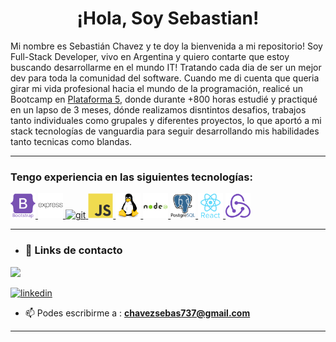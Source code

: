<h1 align="center">¡Hola, Soy Sebastian!</h1>

Mi nombre es Sebastián Chavez y te doy la bienvenida a mi repositorio!
Soy Full-Stack Developer, vivo en Argentina y quiero contarte que estoy buscando desarrollarme en el mundo IT! Tratando cada dia de ser un mejor dev para toda la comunidad del software.
Cuando me di cuenta que queria girar mi vida profesional hacia el mundo de la programación, realicé un Bootcamp en [Plataforma 5](https://www.plataforma5.la/), 
donde durante +800 horas estudié y practiqué en un lapso de 3 meses, dónde realizamos disntintos desafios, trabajos tanto individuales como grupales y diferentes proyectos, lo que aportó a mi stack tecnologías de vanguardia para seguir desarrollando mis habilidades tanto tecnicas como blandas.

<hr/>

<h3 align="left">Tengo experiencia en las siguientes tecnologías:</h3>
<p align="left"> <a href="https://getbootstrap.com" target="_blank" rel="noreferrer"> <img src="https://raw.githubusercontent.com/devicons/devicon/master/icons/bootstrap/bootstrap-plain-wordmark.svg" alt="bootstrap" width="40" height="40"/> </a>
     <a href="https://expressjs.com" target="_blank" rel="noreferrer"> <img src="https://raw.githubusercontent.com/devicons/devicon/master/icons/express/express-original-wordmark.svg" alt="express" width="40" height="40"/> </a>  
     <a href="https://git-scm.com/" target="_blank" rel="noreferrer"> <img src="https://www.vectorlogo.zone/logos/git-scm/git-scm-icon.svg" alt="git" width="40" height="40"/> </a> 
     <a href="https://developer.mozilla.org/en-US/docs/Web/JavaScript" target="_blank" rel="noreferrer"> <img src="https://raw.githubusercontent.com/devicons/devicon/master/icons/javascript/javascript-original.svg" alt="javascript" width="40" height="40"/> </a> 
     <a href="https://www.linux.org/" target="_blank" rel="noreferrer"> <img src="https://raw.githubusercontent.com/devicons/devicon/master/icons/linux/linux-original.svg" alt="linux" width="40" height="40"/> </a>  </a> 
    <a href="https://nodejs.org" target="_blank" rel="noreferrer"> <img src="https://raw.githubusercontent.com/devicons/devicon/master/icons/nodejs/nodejs-original-wordmark.svg" alt="nodejs" width="40" height="40"/> </a> 
    <a href="https://www.postgresql.org" target="_blank" rel="noreferrer"> <img src="https://raw.githubusercontent.com/devicons/devicon/master/icons/postgresql/postgresql-original-wordmark.svg" alt="postgresql" width="40" height="40"/> </a> 
    <a href="https://reactjs.org/" target="_blank" rel="noreferrer"> <img src="https://raw.githubusercontent.com/devicons/devicon/master/icons/react/react-original-wordmark.svg" alt="react" width="40" height="40"/> </a> 
    <a href="https://redux.js.org" target="_blank" rel="noreferrer"> <img src="https://raw.githubusercontent.com/devicons/devicon/master/icons/redux/redux-original.svg" alt="redux" width="40" height="40"/> </a> 

<hr/>

- ### 🔗 Links de contacto

 <a href="mailto:chavezsebas737@gmail.com"><img src="https://img.shields.io/badge/Gmail-D14836?style=for-the-badge&logo=gmail&logoColor=white&link=mailto:chavezsebas737@gmail.com"/></a>&nbsp;&nbsp;

 [![linkedin](https://img.shields.io/badge/linkedin-0A66C2?style=for-the-badge&logo=linkedin&logoColor=white)](https://www.linkedin.com/in/sebaschavez/) 
- 📫 Podes escribirme a : **chavezsebas737@gmail.com**

<hr/>

